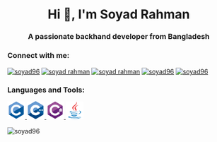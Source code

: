 <h1 align="center">Hi 👋, I'm Soyad Rahman</h1>
<h3 align="center">A passionate backhand developer from Bangladesh</h3>

<h3 align="left">Connect with me:</h3>
<p align="left">
<a href="https://stackoverflow.com/users/soyad96" target="blank"><img align="center" src="https://raw.githubusercontent.com/rahuldkjain/github-profile-readme-generator/master/src/images/icons/Social/stack-overflow.svg" alt="soyad96" height="30" width="40" /></a>
<a href="https://fb.com/soyad rahman" target="blank"><img align="center" src="https://raw.githubusercontent.com/rahuldkjain/github-profile-readme-generator/master/src/images/icons/Social/facebook.svg" alt="soyad rahman" height="30" width="40" /></a>
<a href="https://instagram.com/soyad rahman" target="blank"><img align="center" src="https://raw.githubusercontent.com/rahuldkjain/github-profile-readme-generator/master/src/images/icons/Social/instagram.svg" alt="soyad rahman" height="30" width="40" /></a>
<a href="https://www.codechef.com/users/soyad96" target="blank"><img align="center" src="https://cdn.jsdelivr.net/npm/simple-icons@3.1.0/icons/codechef.svg" alt="soyad96" height="30" width="40" /></a>
<a href="https://codeforces.com/profile/soyad96" target="blank"><img align="center" src="https://raw.githubusercontent.com/rahuldkjain/github-profile-readme-generator/master/src/images/icons/Social/codeforces.svg" alt="soyad96" height="30" width="40" /></a>
</p>

<h3 align="left">Languages and Tools:</h3>
<p align="left"> <a href="https://www.cprogramming.com/" target="_blank" rel="noreferrer"> <img src="https://raw.githubusercontent.com/devicons/devicon/master/icons/c/c-original.svg" alt="c" width="40" height="40"/> </a> <a href="https://www.w3schools.com/cpp/" target="_blank" rel="noreferrer"> <img src="https://raw.githubusercontent.com/devicons/devicon/master/icons/cplusplus/cplusplus-original.svg" alt="cplusplus" width="40" height="40"/> </a> <a href="https://www.w3schools.com/cs/" target="_blank" rel="noreferrer"> <img src="https://raw.githubusercontent.com/devicons/devicon/master/icons/csharp/csharp-original.svg" alt="csharp" width="40" height="40"/> </a> <a href="https://www.java.com" target="_blank" rel="noreferrer"> <img src="https://raw.githubusercontent.com/devicons/devicon/master/icons/java/java-original.svg" alt="java" width="40" height="40"/> </a> </p>

<p><img align="center" src="https://github-readme-stats.vercel.app/api/top-langs?username=soyad96&show_icons=true&locale=en&layout=compact" alt="soyad96" /></p>
